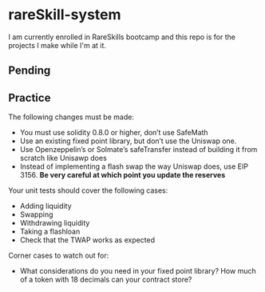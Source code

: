 # rareSkill-system
I am currently enrolled in RareSkills bootcamp and this repo is for the projects I make while I'm at it.

## Pending
## Practice

The following changes must be made:

- You must use solidity 0.8.0 or higher, don’t use SafeMath
- Use an existing fixed point library, but don’t use the Uniswap one.
- Use Openzeppelin’s or Solmate’s safeTransfer instead of building it from scratch like Unisawp does
- Instead of implementing a flash swap the way Uniswap does, use EIP 3156. **Be very careful at which point you update the reserves**

Your unit tests should cover the following cases:

- Adding liquidity
- Swapping
- Withdrawing liquidity
- Taking a flashloan
- Check that the TWAP works as expected

Corner cases to watch out for:

- What considerations do you need in your fixed point library? How much of a token with 18 decimals can your contract store?